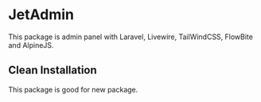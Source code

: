 # JetAdmin

This package is admin panel with Laravel, Livewire, TailWindCSS, FlowBite and AlpineJS.


## Clean Installation
This package is good for new package.
